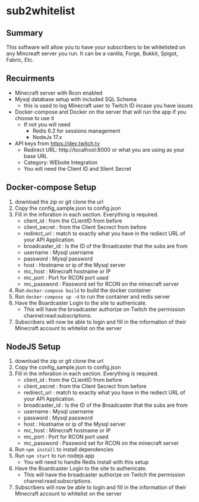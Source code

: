 # sub2whitelist


## Summary
This software will allow you to have your subscribers to be whitelisted on any Mincreaft server you run. It can be a vanilla, Forge, Bukkit, Spigot, Fabric, Etc.


## Recuirments
* Minecraft server with Rcon enabled
* Mysql database setup with included SQL Schema
	* this is used to log Minecraft user to Twitch ID incase you have issues
* Docker-compose and Docker on the server that will run the app if you choose to use it
	* If not you will need
		* Redis 6.2 for sessions management
		* NodeJs 17.x
* API keys from https://dev.twitch.tv
	* Redirect URL: http://localhost:8000 or what you are using as your base URL
	* Category: WEbsite Integration
	* You will need the Client ID and Slient Secret


## Docker-compose Setup
1. download the zip or git clone the url
2. Copy the config_sample.json to config.json
3. Fill in the inforation in each section. Everything is required.
	* client_id : from the CLientID from before
	* client_secret : from the Client Secrect from before
	* redirect_uri : match to exactly what you have in the rediect URL of your API Application.
	* broadcaster_id : Is the ID of the Broadcaster that the subs are from
	* username : Mysql username
	* password : Mysql password
	* host : Hostname or ip of the Mysql server
	* mc_host : Minecraft hostname or IP
	* mc_port : Port for RCON port used
	* mc_password : Password set for RCON on the minecraft server
4. Run `docker-compose build` to build the docker container
5. Run `docker-compose up -d` to run the container and redis server
6. Have the Boardcaster Login to the site to authenicate.
	* This will have the broadcaster authorize on Twitch the permission channel:read:subscriptions.
7. Subscribers will now be able to login and fill in the information of their Minecraft account to whitelist on the server


## NodeJS Setup
1. download the zip or git clone the url
2. Copy the config_sample.json to config.json
3. Fill in the inforation in each section. Everything is required.
	* client_id : from the CLientID from before
	* client_secret : from the Client Secrect from before
	* redirect_uri : match to exactly what you have in the rediect URL of your API Application.
	* broadcaster_id : Is the ID of the Broadcaster that the subs are from
	* username : Mysql username
	* password : Mysql password
	* host : Hostname or ip of the Mysql server
	* mc_host : Minecraft hostname or IP
	* mc_port : Port for RCON port used
	* mc_password : Password set for RCON on the minecraft server
4. Run `npm install` to install dependencies
5. Run `npm start` to run nodejs app
	* You will need to handle Redis install with this setup
6. Have the Boardcaster Login to the site to authenicate.
	* This will have the broadcaster authorize on Twitch the permission channel:read:subscriptions.
7. Subscribers will now be able to login and fill in the information of their Minecraft account to whitelist on the server